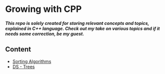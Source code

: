 # Growing with CPP

#### ***This repo is solely created for storing relevant concepts and topics, explained in C++ language. Check out my take on various topics and if it needs some correction, be my guest.***

## Content
- [Sorting Algorithms](./sorting_algorithms)
- [DS - Trees](./trees)
